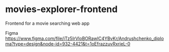 # movies-explorer-frontend

Frontend for a movie searching web app

Figma
https://www.figma.com/file/iTz5IrVloBORawlC4YBvKr/Andrushchenko_diploma?type=design&node-id=932-4421&t=1oEfrazzuvRxrieL-0
